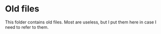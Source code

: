 # Old files

This folder contains old files. Most are useless, but I put them here in case I need to refer to them.